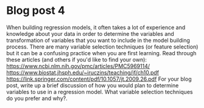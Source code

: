 # Blog post 4  
When building regression models, it often takes a lot of experience and knowledge about your data in order to determine the variables and transformation of variables that you want to include in the model building process.  There are many variable selection techniques (or feature selection) but it can be a confusing practice when you are first learning.  Read through these articles (and others if you'd like to find your own):
https://www.ncbi.nlm.nih.gov/pmc/articles/PMC5969114/
https://www.biostat.jhsph.edu/~iruczins/teaching/jf/ch10.pdf
https://link.springer.com/content/pdf/10.1057/jt.2009.26.pdf
For your blog post, write up a brief discussion of how you would plan to determine variables to use in a regression model.  What variable selection techniques do you prefer and why?.
